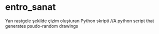 # entro_sanat
Yarı rastgele şekilde çizim oluşturan Python skripti //A python script that generates psudo-random drawings
